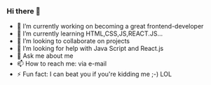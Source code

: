 ### Hi there 👋

- 🔭 I’m currently working on becoming a great frontend-developer
- 🌱 I’m currently learning HTML,CSS,JS,REACT.JS...
- 👯 I’m looking to collaborate on projects
- 🤔 I’m looking for help with Java Script and React.js
- 💬 Ask me about me
- 📫 How to reach me: via e-mail
- ⚡ Fun fact: I can beat you if you're kidding me ;-) LOL
